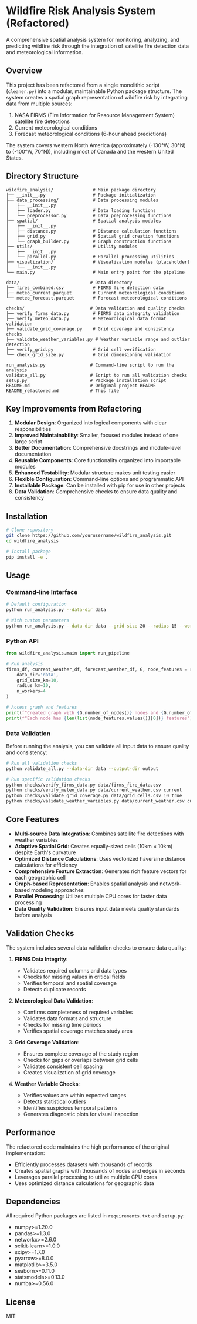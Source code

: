 # Wildfire Risk Analysis System (Refactored)

A comprehensive spatial analysis system for monitoring, analyzing, and predicting wildfire risk through the integration of satellite fire detection data and meteorological information.

## Overview

This project has been refactored from a single monolithic script (`cleaner.py`) into a modular, maintainable Python package structure. The system creates a spatial graph representation of wildfire risk by integrating data from multiple sources:

1. NASA FIRMS (Fire Information for Resource Management System) satellite fire detections
2. Current meteorological conditions
3. Forecast meteorological conditions (6-hour ahead predictions)

The system covers western North America (approximately (-130°W, 30°N) to (-100°W, 70°N)), including most of Canada and the western United States.

## Directory Structure

```
wildfire_analysis/               # Main package directory
├── __init__.py                  # Package initialization
├── data_processing/             # Data processing modules
│   ├── __init__.py
│   ├── loader.py                # Data loading functions
│   └── preprocessor.py          # Data preprocessing functions
├── spatial/                     # Spatial analysis modules
│   ├── __init__.py
│   ├── distance.py              # Distance calculation functions
│   ├── grid.py                  # Spatial grid creation functions
│   └── graph_builder.py         # Graph construction functions
├── utils/                       # Utility modules
│   ├── __init__.py
│   └── parallel.py              # Parallel processing utilities
├── visualization/               # Visualization modules (placeholder)
│   └── __init__.py
└── main.py                      # Main entry point for the pipeline

data/                           # Data directory
├── fires_combined.csv           # FIRMS fire detection data
├── meteo_current.parquet        # Current meteorological conditions
└── meteo_forecast.parquet       # Forecast meteorological conditions

checks/                         # Data validation and quality checks
├── verify_firms_data.py         # FIRMS data integrity validation
├── verify_meteo_data.py         # Meteorological data format validation
├── validate_grid_coverage.py    # Grid coverage and consistency checks
├── validate_weather_variables.py # Weather variable range and outlier detection
├── verify_grid.py               # Grid cell verification
└── check_grid_size.py           # Grid dimensioning validation

run_analysis.py                 # Command-line script to run the analysis
validate_all.py                 # Script to run all validation checks
setup.py                        # Package installation script
README.md                       # Original project README
README_refactored.md            # This file
```

## Key Improvements from Refactoring

1. **Modular Design**: Organized into logical components with clear responsibilities
2. **Improved Maintainability**: Smaller, focused modules instead of one large script
3. **Better Documentation**: Comprehensive docstrings and module-level documentation
4. **Reusable Components**: Core functionality organized into importable modules
5. **Enhanced Testability**: Modular structure makes unit testing easier
6. **Flexible Configuration**: Command-line options and programmatic API
7. **Installable Package**: Can be installed with pip for use in other projects
8. **Data Validation**: Comprehensive checks to ensure data quality and consistency

## Installation

```bash
# Clone repository
git clone https://github.com/yourusername/wildfire_analysis.git
cd wildfire_analysis

# Install package
pip install -e .
```

## Usage

### Command-line Interface

```bash
# Default configuration
python run_analysis.py --data-dir data

# With custom parameters
python run_analysis.py --data-dir data --grid-size 20 --radius 15 --workers 4
```

### Python API

```python
from wildfire_analysis.main import run_pipeline

# Run analysis
firms_df, current_weather_df, forecast_weather_df, G, node_features = run_pipeline(
    data_dir='data',
    grid_size_km=10,
    radius_km=10,
    n_workers=4
)

# Access graph and features
print(f"Created graph with {G.number_of_nodes()} nodes and {G.number_of_edges()} edges")
print(f"Each node has {len(list(node_features.values())[0])} features")
```

### Data Validation

Before running the analysis, you can validate all input data to ensure quality and consistency:

```bash
# Run all validation checks
python validate_all.py --data-dir data --output-dir output

# Run specific validation checks
python checks/verify_firms_data.py data/firms_fire_data.csv
python checks/verify_meteo_data.py data/current_weather.csv current
python checks/validate_grid_coverage.py data/grid_cells.csv 10 true
python checks/validate_weather_variables.py data/current_weather.csv current
```

## Core Features

- **Multi-source Data Integration**: Combines satellite fire detections with weather variables
- **Adaptive Spatial Grid**: Creates equally-sized cells (10km × 10km) despite Earth's curvature
- **Optimized Distance Calculations**: Uses vectorized haversine distance calculations for efficiency
- **Comprehensive Feature Extraction**: Generates rich feature vectors for each geographic cell
- **Graph-based Representation**: Enables spatial analysis and network-based modeling approaches
- **Parallel Processing**: Utilizes multiple CPU cores for faster data processing
- **Data Quality Validation**: Ensures input data meets quality standards before analysis

## Validation Checks

The system includes several data validation checks to ensure data quality:

1. **FIRMS Data Integrity**:

   - Validates required columns and data types
   - Checks for missing values in critical fields
   - Verifies temporal and spatial coverage
   - Detects duplicate records

2. **Meteorological Data Validation**:

   - Confirms completeness of required variables
   - Validates data formats and structure
   - Checks for missing time periods
   - Verifies spatial coverage matches study area

3. **Grid Coverage Validation**:

   - Ensures complete coverage of the study region
   - Checks for gaps or overlaps between grid cells
   - Validates consistent cell spacing
   - Creates visualization of grid coverage

4. **Weather Variable Checks**:
   - Verifies values are within expected ranges
   - Detects statistical outliers
   - Identifies suspicious temporal patterns
   - Generates diagnostic plots for visual inspection

## Performance

The refactored code maintains the high performance of the original implementation:

- Efficiently processes datasets with thousands of records
- Creates spatial graphs with thousands of nodes and edges in seconds
- Leverages parallel processing to utilize multiple CPU cores
- Uses optimized distance calculations for geographic data

## Dependencies

All required Python packages are listed in `requirements.txt` and `setup.py`:

- numpy>=1.20.0
- pandas>=1.3.0
- networkx>=2.6.0
- scikit-learn>=1.0.0
- scipy>=1.7.0
- pyarrow>=8.0.0
- matplotlib>=3.5.0
- seaborn>=0.11.0
- statsmodels>=0.13.0
- numba>=0.56.0

## License

MIT
